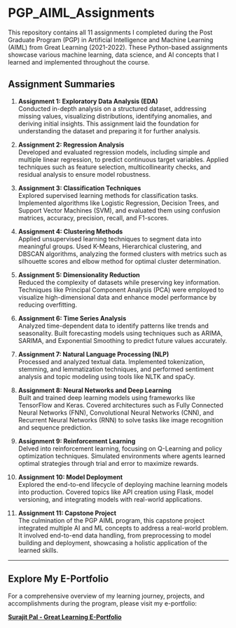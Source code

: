 # PGP_AIML_Assignments

This repository contains all 11 assignments I completed during the Post Graduate Program (PGP) in Artificial Intelligence and Machine Learning (AIML) from Great Learning (2021-2022). These Python-based assignments showcase various machine learning, data science, and AI concepts that I learned and implemented throughout the course.

## Assignment Summaries

1. **Assignment 1: Exploratory Data Analysis (EDA)**  
   Conducted in-depth analysis on a structured dataset, addressing missing values, visualizing distributions, identifying anomalies, and deriving initial insights. This assignment laid the foundation for understanding the dataset and preparing it for further analysis.

2. **Assignment 2: Regression Analysis**  
   Developed and evaluated regression models, including simple and multiple linear regression, to predict continuous target variables. Applied techniques such as feature selection, multicollinearity checks, and residual analysis to ensure model robustness.

3. **Assignment 3: Classification Techniques**  
   Explored supervised learning methods for classification tasks. Implemented algorithms like Logistic Regression, Decision Trees, and Support Vector Machines (SVM), and evaluated them using confusion matrices, accuracy, precision, recall, and F1-scores.

4. **Assignment 4: Clustering Methods**  
   Applied unsupervised learning techniques to segment data into meaningful groups. Used K-Means, Hierarchical clustering, and DBSCAN algorithms, analyzing the formed clusters with metrics such as silhouette scores and elbow method for optimal cluster determination.

5. **Assignment 5: Dimensionality Reduction**  
   Reduced the complexity of datasets while preserving key information. Techniques like Principal Component Analysis (PCA) were employed to visualize high-dimensional data and enhance model performance by reducing overfitting.

6. **Assignment 6: Time Series Analysis**  
   Analyzed time-dependent data to identify patterns like trends and seasonality. Built forecasting models using techniques such as ARIMA, SARIMA, and Exponential Smoothing to predict future values accurately.

7. **Assignment 7: Natural Language Processing (NLP)**  
   Processed and analyzed textual data. Implemented tokenization, stemming, and lemmatization techniques, and performed sentiment analysis and topic modeling using tools like NLTK and spaCy.

8. **Assignment 8: Neural Networks and Deep Learning**  
   Built and trained deep learning models using frameworks like TensorFlow and Keras. Covered architectures such as Fully Connected Neural Networks (FNN), Convolutional Neural Networks (CNN), and Recurrent Neural Networks (RNN) to solve tasks like image recognition and sequence prediction.

9. **Assignment 9: Reinforcement Learning**  
   Delved into reinforcement learning, focusing on Q-Learning and policy optimization techniques. Simulated environments where agents learned optimal strategies through trial and error to maximize rewards.

10. **Assignment 10: Model Deployment**  
    Explored the end-to-end lifecycle of deploying machine learning models into production. Covered topics like API creation using Flask, model versioning, and integrating models with real-world applications.

11. **Assignment 11: Capstone Project**  
    The culmination of the PGP AIML program, this capstone project integrated multiple AI and ML concepts to address a real-world problem. It involved end-to-end data handling, from preprocessing to model building and deployment, showcasing a holistic application of the learned skills.

---

## Explore My E-Portfolio

For a comprehensive overview of my learning journey, projects, and accomplishments during the program, please visit my e-portfolio:

[**Surajit Pal - Great Learning E-Portfolio**](https://www.mygreatlearning.com/eportfolio/surajit-pal)
